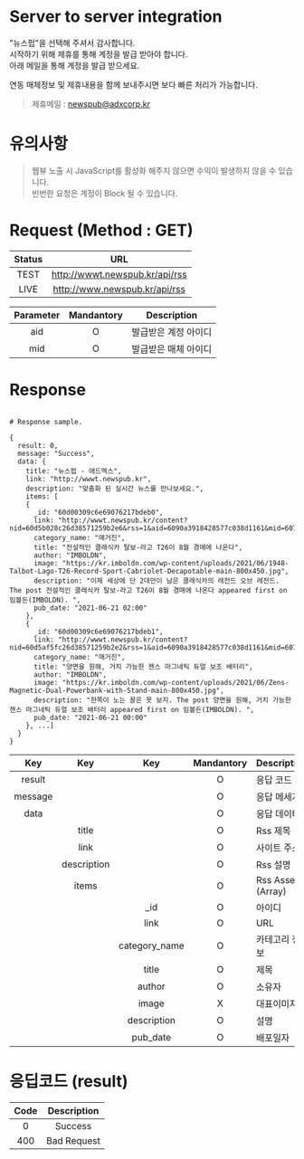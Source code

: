 # Server to server integration

"뉴스펍"을 선택해 주셔서 감사합니다.<br>
시작하기 위해 제휴를 통해 계정을 발급 받아야 합니다.<br>
아래 메일을 통해 계정을 발급 받으세요.<br>

연동 매체정보 및 제휴내용을 함께 보내주시면 보다 빠른 처리가 가능합니다.

> 제휴메일 : <newspub@adxcorp.kr>

# 유의사항
> 웹뷰 노출 시 JavaScript를 활성화 해주지 않으면 수익이 발생하지 않을 수 있습니다.<br>
> 빈번한 요청은 계정이 Block 될 수 있습니다.

# Request (Method : GET)

Status|URL
:---:|:---:
TEST|http://wwwt.newspub.kr/api/rss
LIVE|http://www.newspub.kr/api/rss

Parameter|Mandantory|Description
:---:|:---:|:---:
aid|O|발급받은 계정 아이디
mid|O|발급받은 매체 아이디

# Response

```

# Response sample.

{
  result: 0,
  message: "Success",
  data: {
    title: "뉴스펍 - 애드엑스",
    link: "http://wwwt.newspub.kr",
    description: "맞춤화 된 실시간 뉴스를 만나보세요.",
    items: [
    {
      _id: "60d00309c6e69076217bdeb0",
      link: "http://wwwt.newspub.kr/content?nid=60d5b028c26d38571259b2e6&rss=1&aid=6090a3918428577c038d1161&mid=607e5f007f88ba08cb651f93",
      category_name: "매거진",
      title: "전설적인 클래식카 탈보-라고 T26이 8월 경매에 나온다",
      author: "IMBOLDN",
      image: "https://kr.imboldn.com/wp-content/uploads/2021/06/1948-Talbot-Lago-T26-Record-Sport-Cabriolet-Decapotable-main-800x450.jpg",
      description: "이제 세상에 단 2대만이 남은 클래식카의 레전드 오브 레전드. The post 전설적인 클래식카 탈보-라고 T26이 8월 경매에 나온다 appeared first on 임볼든(IMBOLDN). ",
      pub_date: "2021-06-21 02:00"
    },
    {
      _id: "60d00309c6e69076217bdeb1",
      link: "http://wwwt.newspub.kr/content?nid=60d5af5fc26d38571259b2e2&rss=1&aid=6090a3918428577c038d1161&mid=607e5f007f88ba08cb651f93",
      category_name: "매거진",
      title: "양면을 원해, 거치 가능한 젠스 마그네틱 듀얼 보조 배터리",
      author: "IMBOLDN",
      image: "https://kr.imboldn.com/wp-content/uploads/2021/06/Zens-Magnetic-Dual-Powerbank-with-Stand-main-800x450.jpg",
      description: "한쪽이 노는 꼴은 못 보지. The post 양면을 원해, 거치 가능한 젠스 마그네틱 듀얼 보조 배터리 appeared first on 임볼든(IMBOLDN). ",
      pub_date: "2021-06-21 00:00"
    }, ...]
  }
}

```

Key|Key|Key|Mandantory|Description
:---:|:---:|:---:|:---:|:---
result|||O|응답 코드
message|||O|응답 메세지
data|||O|응답 데이터
||title||O|Rss 제목
||link||O|사이트 주소
||description||O|Rss 설명
||items||O|Rss Asset (Array)
|||_id|O|아이디
|||link|O|URL
|||category_name|O|카테고리 정보
|||title|O|제목
|||author|O|소유자
|||image|X|대표이미지
|||description|O|설명
|||pub_date|O|배포일자

# 응딥코드 (result)
Code|Description
:---:|:---:
0|Success
400|Bad Request
